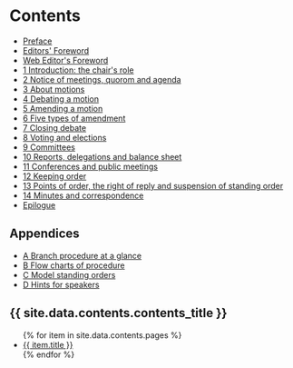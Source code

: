 # Contents

- [Preface](preface)
- [Editors' Foreword](foreward)
- [Web Editor's Foreword](new_foreward)
- [1 Introduction: the chair's role](1_introduction)
- [2 Notice of meetings, quorom and agenda](2_preparation)
- [3 About motions](3_motions)
- [4 Debating a motion](4_debates)
- [5 Amending a motion](5_amendments)
- [6 Five types of amendment](6_types_of_amendment)
- [7 Closing debate](7_closing)
- [8 Voting and elections](8_voting)
- [9 Committees](9_committees)
- [10 Reports, delegations and balance sheet](10_reports)
- [11 Conferences and public meetings](11_conferences)
- [12 Keeping order](12_order)
- [13 Points of order, the right of reply and suspension of standing order](13_points_of_order)
- [14 Minutes and correspondence](14_minutes)
- [Epilogue](epilogue)

## Appendices
- [A Branch procedure at a glance](at_a_glance)
- [B Flow charts of procedure](charts)
- [C Model standing orders](model_standing_orders)
- [D Hints for speakers](hints_for_speakers)

<h2>{{ site.data.contents.contents_title }}</h2>
<ul>
   {% for item in site.data.contents.pages %}
      <li><a href="{{ item.url }}">{{ item.title }}</a></li>
   {% endfor %}
</ul>

